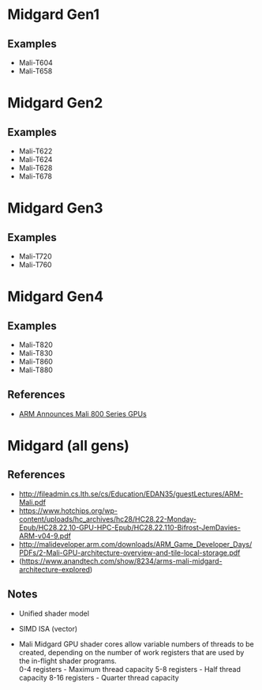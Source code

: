 
# Midgard Gen1

## Examples

* Mali-T604
* Mali-T658

# Midgard Gen2

## Examples

* Mali-T622
* Mali-T624
* Mali-T628
* Mali-T678

# Midgard Gen3

## Examples

* Mali-T720
* Mali-T760

# Midgard Gen4

## Examples

* Mali-T820
* Mali-T830
* Mali-T860
* Mali-T880

## References

* [ARM Announces Mali 800 Series GPUs](https://www.anandtech.com/show/8649/arm-announces-mali-800-series-gpus-t860-t830-t820)


# Midgard (all gens)

## References

* http://fileadmin.cs.lth.se/cs/Education/EDAN35/guestLectures/ARM-Mali.pdf
* https://www.hotchips.org/wp-content/uploads/hc_archives/hc28/HC28.22-Monday-Epub/HC28.22.10-GPU-HPC-Epub/HC28.22.110-Bifrost-JemDavies-ARM-v04-9.pdf
* http://malideveloper.arm.com/downloads/ARM_Game_Developer_Days/PDFs/2-Mali-GPU-architecture-overview-and-tile-local-storage.pdf
* (https://www.anandtech.com/show/8234/arms-mali-midgard-architecture-explored)


## Notes

* Unified shader model
* SIMD ISA (vector)

* Mali Midgard GPU shader cores allow variable numbers of threads to be created, depending on the number of work registers that are used by the in-flight shader programs.<br/>
	0-4 registers - Maximum thread capacity
	5-8 registers - Half thread capacity
	8-16 registers - Quarter thread capacity
